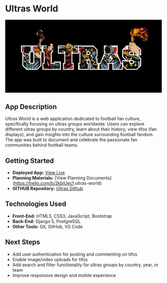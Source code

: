 # Ultras World

![Ultras Logo](main/static/images/ultras.jpg)


## App Description
Ultras World is a web application dedicated to football fan culture, specifically focusing on ultras groups worldwide. Users can explore different ultras groups by country, learn about their history, view tifos (fan displays), and gain insights into the culture surrounding football fandom. The app was built to document and celebrate the passionate fan communities behind football teams.

## Getting Started
- **Deployed App:** [View Live](https://ultras-922969bc21cd.herokuapp.com/)
- **Planning Materials:** [View Planning Documents](https://trello.com/b/2kbiUec1 ultras-world)
- **GITHUB Repository:** [Ultras Github]( https://github.com/pegasus1911/ultras)

## Technologies Used
- **Front-End:** HTML5, CSS3, JavaScript, Bootstrap
- **Back-End:** Django 5, PostgreSQL
- **Other Tools:** Git, GitHub, VS Code

## Next Steps
- Add user authentication for posting and commenting on tifos
- Enable image/video uploads for tifos
- Add search and filter functionality for ultras groups by country, year, or team
- Improve responsive design and mobile experience


